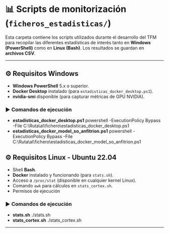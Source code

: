 # 📊 Scripts de monitorización (`ficheros_estadisticas/`)

Esta carpeta contiene los scripts utilizados durante el desarrollo del TFM para recopilar las diferentes estadísticas de interés  tanto en **Windows (PowerShell)** como en **Linux (Bash)**.  Los resultados se guardan en **archivos CSV**.
 
---

## ⚙️ Requisitos Windows
- **Windows PowerShell** 5.x o superior.  
- **Docker Desktop** instalado (para `estadisticas_docker_desktop.ps1`).  
- **nvidia-smi** disponible (para capturar métricas de GPU NVIDIA).
### ▶️ Comandos de ejecución
- **estadisticas_docker_desktop.ps1** powershell -ExecutionPolicy Bypass -File C:\Ruta\al\fichero\estadisticas_docker_desktop.ps1
- **estadisticas_docker_model_so_anfitrion.ps1** powershell -ExecutionPolicy Bypass -File C:\Ruta\al\fichero\estadisticas_docker_model_so_anfitrion.ps1
 
## ⚙️ Requisitos Linux - Ubuntu 22.04
- Shell **Bash**.  
- **Docker** instalado y funcionando (para `stats.sh`).  
- Acceso a `/proc/stat` (disponible en cualquier kernel Linux).  
- Comando `awk` para cálculos en `stats_cortex.sh`.
- Permisos de ejecución   
### ▶️ Comandos de ejecución
- **stats.sh** ./stats.sh
- **stats_cortex.sh** ./stats_cortex.sh  
---


